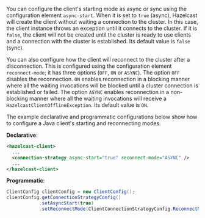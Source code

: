 You can configure the client's starting mode as async or sync using the configuration element `async-start`. When it is set to `true` (async), Hazelcast will create the client without waiting a connection to the cluster. In this case, the client instance throws an exception until it connects to the cluster. If it is `false`, the client will not be created until the cluster is ready to use clients and a connection with the cluster is established. Its default value is `false` (sync).

You can also configure how the client will reconnect to the cluster after a disconnection. This is configured using the configuration element `reconnect-mode`; it has three options (`OFF`, `ON` or `ASYNC`). The option `OFF` disables the reconnection. `ON` enables reconnection in a blocking manner where all the waiting invocations will be blocked until a cluster connection is established or failed.
The option `ASYNC` enables reconnection in a non-blocking manner where all the waiting invocations will receive a `HazelcastClientOfflineException`. Its default value is `ON`.

The example declarative and programmatic configurations below show how to configure a Java client's starting and reconnecting modes.


**Declarative**:

```xml
<hazelcast-client>
  ...
  <connection-strategy async-start="true" reconnect-mode="ASYNC" />
  ...
</hazelcast-client>
```

**Programmatic**:

```java
ClientConfig clientConfig = new ClientConfig();
clientConfig.getConnectionStrategyConfig()
            .setAsyncStart(true)
            .setReconnectMode(ClientConnectionStrategyConfig.ReconnectMode.ASYNC);
```